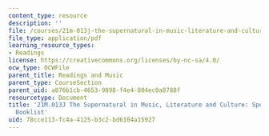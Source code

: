 ```yaml
---
content_type: resource
description: ''
file: /courses/21m-013j-the-supernatural-in-music-literature-and-culture-fall-2013/78cce113fc4a4125b3c2bd6104a15927_MIT21M_013JF13_Spec_Coll.pdf
file_type: application/pdf
learning_resource_types:
- Readings
license: https://creativecommons.org/licenses/by-nc-sa/4.0/
ocw_type: OCWFile
parent_title: Readings and Music
parent_type: CourseSection
parent_uid: a876b1cb-4653-9898-f4e4-804ec0a8788f
resourcetype: Document
title: '21M.013J The Supernatural in Music, Literature and Culture: Special Collections
  Booklist'
uid: 78cce113-fc4a-4125-b3c2-bd6104a15927
---
```

